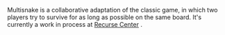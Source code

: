 Multisnake is a collaborative adaptation of the classic game, in which two players try to survive for as long as possible on the same board. It's currently a work in process at
[Recurse Center](https://www.recurse.com)
.